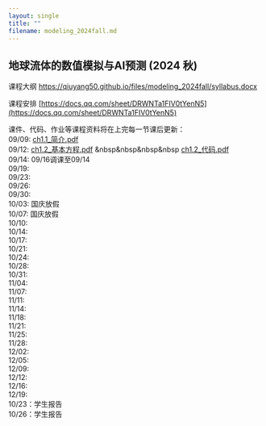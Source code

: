 ```yaml
---
layout: single
title: ""
filename: modeling_2024fall.md
---
```


**地球流体的数值模拟与AI预测 (2024 秋)**  
---
课程大纲 <a href="https://qiuyang50.github.io/files/modeling_2024fall/syllabus.docx">https://qiuyang50.github.io/files/modeling_2024fall/syllabus.docx</a>

课程安排 [https://docs.qq.com/sheet/DRWNTa1FIV0tYenN5](https://docs.qq.com/sheet/DRWNTa1FIV0tYenN5)

课件、代码、作业等课程资料将在上完每一节课后更新：  
09/09: <a href="https://qiuyang50.github.io/files/modeling_2024fall/ch1.1_简介.pdf">ch1.1_简介.pdf</a>   
09/12: <a href="https://qiuyang50.github.io/files/modeling_2024fall/ch1.2_基本方程.pdf">ch1.2_基本方程.pdf</a> &nbsp&nbsp&nbsp&nbsp <a href="https://qiuyang50.github.io/files/modeling_2024fall/ch1.2_代码.pdf">ch1.2_代码.pdf</a>     
09/14: 09/16调课至09/14   
09/19:  
09/23:  
09/26:  
09/30:  
10/03: 国庆放假    
10/07: 国庆放假  
10/10:  
10/14:  
10/17:  
10/21:  
10/24:  
10/28:  
10/31:  
11/04:  
11/07:  
11/11:  
11/14:  
11/18:  
11/21:  
11/25:  
11/28:  
12/02:  
12/05:  
12/09:  
12/12:  
12/16:  
12/19:  
10/23：学生报告    
10/26：学生报告  









